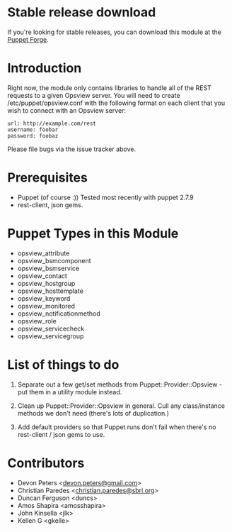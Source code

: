 Stable release download
=======================

If you're looking for stable releases, you can download this module at
the [Puppet Forge](http://forge.puppetlabs.com/devon/opsview).

Introduction
=============

Right now, the module only contains libraries to handle all of the REST
requests to a given Opsview server.  You will need to create
/etc/puppet/opsview.conf with the following format on each client that you wish
to connect with an Opsview server:

    url: http://example.com/rest
    username: foobar
    password: foobaz

Please file bugs via the issue tracker above.

Prerequisites
=============

* Puppet (of course :))  Tested most recently with puppet 2.7.9
* rest-client, json gems.

Puppet Types in this Module
===========================

* opsview_attribute
* opsview_bsmcomponent
* opsview_bsmservice
* opsview_contact
* opsview_hostgroup
* opsview_hosttemplate
* opsview_keyword
* opsview_monitored
* opsview_notificationmethod
* opsview_role
* opsview_servicecheck
* opsview_servicegroup

List of things to do
====================

1. Separate out a few get/set methods from Puppet::Provider::Opsview - put them
in a utility module instead.

2. Clean up Puppet::Provider::Opsview in general.  Cull any class/instance
methods we don't need (there's lots of duplication.)

3. Add default providers so that Puppet runs don't fail when there's no rest-client / json gems to use.

Contributors
=======

* Devon Peters &lt;devon.peters@gmail.com&gt;
* Christian Paredes &lt;christian.paredes@sbri.org&gt;
* Duncan Ferguson &lt;duncs&gt;
* Amos Shapira &lt;amosshapira&gt;
* John Kinsella &lt;jlk&gt;
* Kellen G &lt;gkelle&gt;
